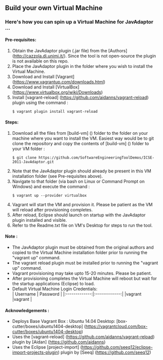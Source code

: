 ## Build your own Virtual Machine  

### Here's how you can spin up a Virtual Machine for JavAdaptor ...  

#### Pre-requisites:  
1. Obtain the JavAdaptor plugin (.jar file) from the [Authors] (http://cazzola.di.unimi.it/). Since the tool is not open-source the plugin is not available on this repo.  
2. Place the JavAdaptor plugin in the folder where you wish to install the Virtual Machine.  
3. Download and Install [Vagrant] (https://www.vagrantup.com/downloads.html)  
4. Download and Install [VirtualBox] (https://www.virtualbox.org/wiki/Downloads)  
5. Install [vagrant-reload] (https://github.com/aidanns/vagrant-reload) plugin using the command :  
    ```  
    $ vagrant plugin install vagrant-reload  
    ```  

#### Steps:  
1. Download all the files from [build-vm] () folder to the folder on your machine where you want to install the VM. Easiest way would be to git clone the repository and copy the contents of [build-vm] () folder to your VM folder :  
    ```  
    $ git clone https://github.com/SoftwareEngineeringToolDemos/ICSE-2011-JavAdaptor.git  
    ```  
2. Note that the JavAdaptor plugin should already be present in this VM installation folder (see Pre-requisites above).  
3. Navigate to that folder (via bash on Linux or Command Prompt on Windows) and execute the command :  
    ```  
    $ vagrant up --provider virtualbox  
    ```  
4. Vagrant will start the VM and provision it. Please be patient as the VM will reload after provisioning completes.  
5. After reload, Eclipse should launch on startup with the JavAdaptor plugin installed and visible.
6. Refer to the Readme.txt file on VM's Desktop for steps to run the tool.  

#### Note :   
 -  The JavAdaptor plugin must be obtained from the original authors and copied to the Virtual Machine installation folder prior to running the "vagrant up" command.
 -  The vagrant reload plugin must be installed prior to running the "vagrant up" command.
 -  Vagrant provisioning may take upto 15-20 minutes. Please be patient.
 -  After provisioning completes the Virtual Machine will reboot but wait for the startup applications (Eclipse) to load.  
 -  Default Virtual Machine Login Credentials:  
    | Username      | Password      |
    |:-------------:|:-------------:|
    |vagrant        |vagrant        |

#### Acknowledgements :  
 -  Deploys Base Vagrant Box : Ubuntu 14.04 Desktop: [box-cutter/boxes/ubuntu1404-desktop] (https://vagrantcloud.com/box-cutter/boxes/ubuntu1404-desktop)  
 -  Uses the [vagrant-reload] (https://github.com/aidanns/vagrant-reload) plugin by [Aidan] (https://github.com/aidanns)  
 -  Uses the Eclipse [project-import] (https://github.com/seeq12/eclipse-import-projects-plugin) plugin by [Seeq] (https://github.com/seeq12)  
